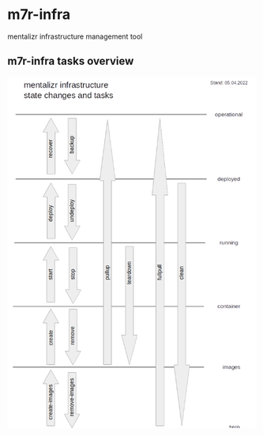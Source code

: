 # m7r-infra

mentalizr infrastructure management tool

## m7r-infra tasks overview

![infra tasks](docu/tasks.png)